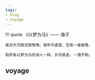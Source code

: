```yaml
---
tags:
- blog
- voyage
---
```


<style>
/* 图片居中 */
img {
  display: block;
  margin-left: auto;
  margin-right: auto;
  width: 70%;
}
</style>

!!! quote  《以梦为马》—— 海子 

    面对大河我无限惭愧，我年华虚度，空有一身疲倦，
  
    和所有以梦为马的诗人一样，岁月易逝，一滴不剩。
## voyage
